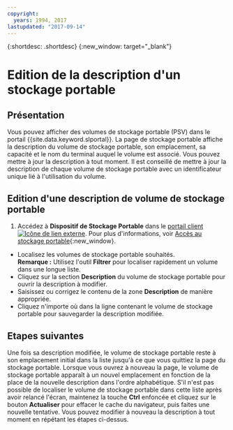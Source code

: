 ```yaml
---
copyright:
  years: 1994, 2017
lastupdated: "2017-09-14"
---
```


{:shortdesc: .shortdesc}
{:new_window: target="_blank"}

# Edition de la description d'un stockage portable

## Présentation

Vous pouvez afficher des volumes de stockage portable (PSV) dans le portail {{site.data.keyword.slportal}}. La page de stockage portable affiche la description du volume de stockage portable, son emplacement, sa capacité et le nom du terminal auquel le volume est associé. Vous pouvez mettre à jour la description à tout moment. Il est conseillé de mettre à jour la description de chaque volume de stockage portable avec un identificateur unique lié à l'utilisation du volume. 

## Edition d'une description de volume de stockage portable

1. Accédez à **Dispositif de Stockage Portable** dans le [portail client ![Icône de lien externe](../../icons/launch-glyph.svg "Icône de lien externe")](https://control.softlayer.com/). Pour plus d'informations, voir [Accès au stockage portable](access-portable-storage-screen.html){:new_window}.
* Localisez les volumes de stockage portable souhaités.<br/>**Remarque :** Utilisez l'outil **Filtrer** pour localiser rapidement un volume dans une longue liste. 
* Cliquez sur la section **Description** du volume de stockage portable pour ouvrir la description à modifier.
* Saisissez ou corrigez le contenu de la zone **Description** de manière appropriée.
* Cliquez n'importe où dans la ligne contenant le volume de stockage portable pour sauvegarder la description modifiée.

## Etapes suivantes

Une fois sa description modifiée, le volume de stockage portable reste à son emplacement initial dans la liste jusqu'à ce que vous quittiez la page du stockage portable. Lorsque vous ouvrez à nouveau la page, le volume de stockage portable apparaît à un nouvel emplacement en fonction de la place de la nouvelle description dans l'ordre alphabétique. S'il n'est pas possible de localiser le volume de stockage portable dans cette liste après avoir relancé l'écran, maintenez la touche **Ctrl** enfoncée et cliquez sur le bouton **Actualiser** pour effacer le cache du navigateur, puis faites une nouvelle tentative. Vous pouvez modifier à nouveau la description à tout moment en répétant les étapes ci-dessus.
